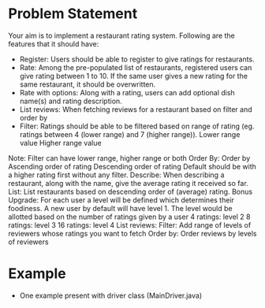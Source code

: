 # Problem Statement
Your aim is to implement a restaurant rating system. Following are the features that it should have:
- Register: Users should be able to register to give ratings for restaurants.
- Rate: Among the pre-populated list of restaurants, registered users can give rating between 1 to 10. If the same user gives a new rating for the same restaurant, it should be overwritten.
- Rate with options: Along with a rating, users can add optional dish name(s) and rating description.
- List reviews: When fetching reviews for a restaurant based on filter and order by
- Filter: Ratings should be able to be filtered based on range of rating (eg. ratings between 4 (lower range) and 7 (higher range)). Lower range value Higher range value

Note: Filter can have lower range, higher range or both
Order By: Order by
Ascending order of rating
Descending order of rating
Default should be with a higher rating first without any filter.
Describe: When describing a restaurant, along with the name, give the average rating it received so far.
List: List restaurants based on descending order of (average) rating.
Bonus
Upgrade:  For each user a level will be defined which determines their foodiness. A new user by default will have level 1. The level would be allotted based on the number of ratings given by a user
4 ratings: level 2
8 ratings: level 3
16 ratings: level 4
List reviews:
Filter: Add range of levels of reviewers whose ratings you want to fetch
Order by: Order reviews by levels of reviewers

# Example
- One example present with driver class (MainDriver.java)
